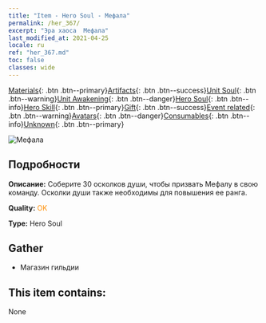 ```yaml
---
title: "Item - Hero Soul - Мефала"
permalink: /her_367/
excerpt: "Эра хаоса  Мефала"
last_modified_at: 2021-04-25
locale: ru
ref: "her_367.md"
toc: false
classes: wide
---
```

 [Materials](/ItemsRU/){: .btn .btn--primary}[Artifacts](/ItemsRU/Artifacts/){: .btn .btn--success}[Unit Soul](/ItemsRU/UnitSoul/){: .btn .btn--warning}[Unit Awakening](/ItemsRU/UnitAwakening/){: .btn .btn--danger}[Hero Soul](/ItemsRU/HeroSoul/){: .btn .btn--info}[Hero Skill](/ItemsRU/HeroSkill/){: .btn .btn--primary}[Gift](/ItemsRU/Gift/){: .btn .btn--success}[Event related](/ItemsRU/Events/){: .btn .btn--warning}[Avatars](/ItemsRU/Avatars/){: .btn .btn--danger}[Consumables](/ItemsRU/Consumables/){: .btn .btn--info}[Unknown](/ItemsRU/Unknown/){: .btn .btn--primary}

 ![Мефала](/images/h/h_Mephala.jpg)

## Подробности
 **Описание:** Соберите 30 осколков души, чтобы призвать Мефалу в свою команду. Осколки души также необходимы для повышения ее ранга.

 **Quality:** <span style="color: #FF8C00">OK</span>

 **Type:** Hero Soul

## Gather

*    Магазин гильдии 

## This item contains:

  None

